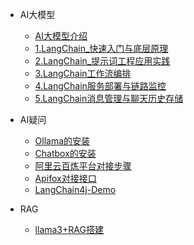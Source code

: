 - AI大模型
  - [AI大模型介绍](ai/AI大模型/0.AI大模型介绍.md)
  - [1.LangChain_快速入门与底层原理](ai/AI大模型/1.LangChain快速入门与底层原理.md)
  - [2.LangChain_提示词工程应用实践](ai/AI大模型/2.LangChain提示词工程应用实践.md)
  - [3.LangChain工作流编排](ai/AI大模型/3.LangChain工作流编排.md)
  - [4.LangChain服务部署与链路监控](ai/AI大模型/4.LangChain服务部署与链路监控.md)
  - [5.LangChain消息管理与聊天历史存储](ai/AI大模型/5.LangChain消息管理与聊天历史存储.md)


- AI疑问

  - [Ollama的安装](ai/ollama的安装.md)
  - [Chatbox的安装](ai/chatbox的安装.md)
  - [阿里云百炼平台对接步骤](ai/阿里云百炼平台对接步骤.md)
  - [Apifox对接接口](ai/apifox对接接口.md)
  - [LangChain4j-Demo](ai/langchain4j-demo.md)


- RAG
  - [llama3+RAG搭建](ai/RAG/llama3与Rag搭建.md)
  

  
